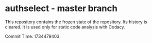 # authselect - master branch

This repository contains the frozen state of the repository.
Its history is cleared. It is used only for static code
analysis with Codacy.

Commit Time: 1734479403